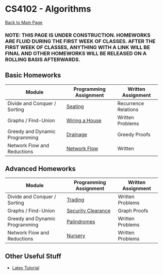 CS4102 - Algorithms
===============================

[Back to Main Page](../readme.html)

### NOTE: THIS PAGE IS UNDER CONSTRUCTION. HOMEWORKS ARE FLUID DURING THE FIRST WEEK OF CLASSES. AFTER THE FIRST WEEK OF CLASSES, ANYTHING WITH A LINK WILL BE FINAL AND OTHER HOMEWORKS WILL BE RELEASED ON A ROLLING BASIS AFTERWARDS.

<a name="introduction"></a>Basic Homeworks
--------------------------------------- 

| Module | Programming Assignment | Written Assignment |
|--------------------|------------------------|------------------------|
| Divide and Conquer / Sorting | <a href="./divideconq-advanced/seating.pdf">Seating</a> | Recurrence Relations |
| Graphs / Find-Union | <a href="./find-union/prims.pdf">Wiring a House</a> | Written Problems |
| Greedy and Dynamic Programming | <a href="./dynamic-basic/drainage.pdf">Drainage</a> | Greedy Proofs |
| Network Flow and Reductions | <a href="./graphs-advanced/scheduling.pdf">Network Flow</a> | Written |

<a name="introduction"></a>Advanced Homeworks
--------------------------------------- 

| Module | Programming Assignment | Written Assignment |
|--------------------|------------------------|------------------------|
| Divide and Conquer / Sorting | <a href="./divideconq-basic/trading.pdf">Trading</a> | Written Problems |
| Graphs / Find-Union | <a href="./graphs-advanced/securityClearance.pdf">Security Clearance</a> | Graph Proofs |
| Greedy and Dynamic Programming | <a href="./dynamic-advanced/palindromes.pdf">Palindromes</a> | Written Problems |
| Network Flow and Reductions | <a href="./greedy-advanced/daycare.pdf">Nursery</a> | Written Problems |



<a name="other"></a>Other Useful Stuff
---------------------------------------

- [Latex Tutorial](./latexTutorial.pdf) 
